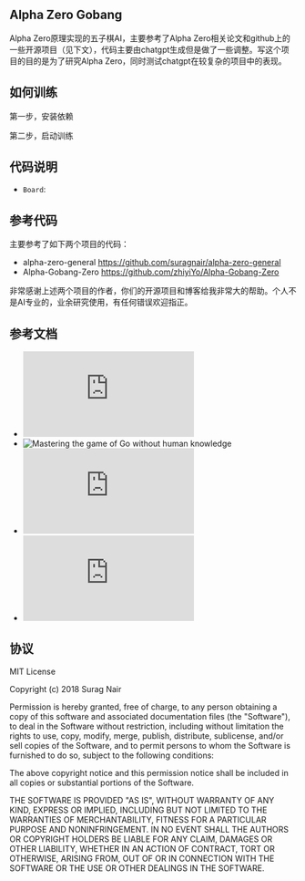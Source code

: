 ## Alpha Zero Gobang
Alpha Zero原理实现的五子棋AI，主要参考了Alpha Zero相关论文和github上的一些开源项目（见下文），代码主要由chatgpt生成但是做了一些调整。写这个项目的目的是为了研究Alpha Zero，同时测试chatgpt在较复杂的项目中的表现。

## 如何训练

第一步，安装依赖

第二步，启动训练

## 代码说明

- `Board`: 

## 参考代码

主要参考了如下两个项目的代码：
- alpha-zero-general https://github.com/suragnair/alpha-zero-general
- Alpha-Gobang-Zero https://github.com/zhiyiYo/Alpha-Gobang-Zero

非常感谢上述两个项目的作者，你们的开源项目和博客给我非常大的帮助。个人不是AI专业的，业余研究使用，有任何错误欢迎指正。

## 参考文档
- ![Mastering Chess and Shogi by Self-Play with a General Reinforcement Learning Algorithm](https://arxiv.org/pdf/1712.01815.pdf)
- ![Mastering the game of Go without human knowledge](https://www.nature.com/articles/nature24270.epdf?author_access_token=VJXbVjaSHxFoctQQ4p2k4tRgN0jAjWel9jnR3ZoTv0PVW4gB86EEpGqTRDtpIz-2rmo8-KG06gqVobU5NSCFeHILHcVFUeMsbvwS-lxjqQGg98faovwjxeTUgZAUMnRQ)
- ![如何使用自对弈强化学习训练一个五子棋机器人Alpha Gobang Zero](https://www.cnblogs.com/zhiyiYo/p/14683450.html)
- ![A Simple Alpha(Go) Zero Tutorial](http://web.stanford.edu/~surag/posts/alphazero.html)

## 协议

MIT License

Copyright (c) 2018 Surag Nair

Permission is hereby granted, free of charge, to any person obtaining a copy
of this software and associated documentation files (the "Software"), to deal
in the Software without restriction, including without limitation the rights
to use, copy, modify, merge, publish, distribute, sublicense, and/or sell
copies of the Software, and to permit persons to whom the Software is
furnished to do so, subject to the following conditions:

The above copyright notice and this permission notice shall be included in all
copies or substantial portions of the Software.

THE SOFTWARE IS PROVIDED "AS IS", WITHOUT WARRANTY OF ANY KIND, EXPRESS OR
IMPLIED, INCLUDING BUT NOT LIMITED TO THE WARRANTIES OF MERCHANTABILITY,
FITNESS FOR A PARTICULAR PURPOSE AND NONINFRINGEMENT. IN NO EVENT SHALL THE
AUTHORS OR COPYRIGHT HOLDERS BE LIABLE FOR ANY CLAIM, DAMAGES OR OTHER
LIABILITY, WHETHER IN AN ACTION OF CONTRACT, TORT OR OTHERWISE, ARISING FROM,
OUT OF OR IN CONNECTION WITH THE SOFTWARE OR THE USE OR OTHER DEALINGS IN THE
SOFTWARE.